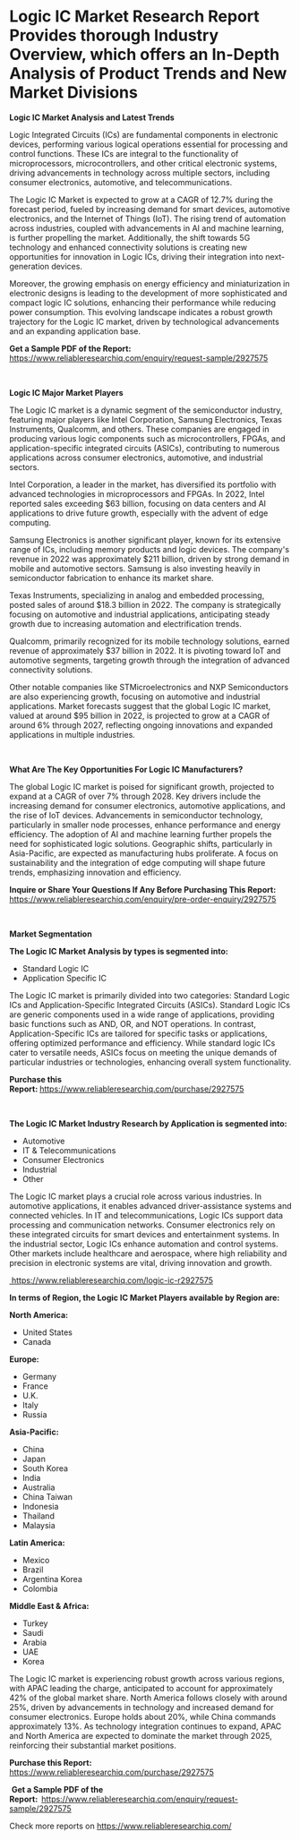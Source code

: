 <p><h1>Logic IC Market Research Report Provides thorough Industry Overview, which offers an In-Depth Analysis of Product Trends and New Market Divisions</h1></p><p><strong>Logic IC Market Analysis and Latest Trends</strong></p>
<p><p>Logic Integrated Circuits (ICs) are fundamental components in electronic devices, performing various logical operations essential for processing and control functions. These ICs are integral to the functionality of microprocessors, microcontrollers, and other critical electronic systems, driving advancements in technology across multiple sectors, including consumer electronics, automotive, and telecommunications. </p><p>The Logic IC Market is expected to grow at a CAGR of 12.7% during the forecast period, fueled by increasing demand for smart devices, automotive electronics, and the Internet of Things (IoT). The rising trend of automation across industries, coupled with advancements in AI and machine learning, is further propelling the market. Additionally, the shift towards 5G technology and enhanced connectivity solutions is creating new opportunities for innovation in Logic ICs, driving their integration into next-generation devices.</p><p>Moreover, the growing emphasis on energy efficiency and miniaturization in electronic designs is leading to the development of more sophisticated and compact logic IC solutions, enhancing their performance while reducing power consumption. This evolving landscape indicates a robust growth trajectory for the Logic IC market, driven by technological advancements and an expanding application base.</p></p>
<p><strong>Get a Sample PDF of the Report:&nbsp;</strong> <a href="https://www.reliableresearchiq.com/enquiry/request-sample/2927575?utm_campaign=3349&utm_medium=2&utm_source=Github&utm_content=ia&utm_term=12032025&utm_id=logic-ic">https://www.reliableresearchiq.com/enquiry/request-sample/2927575</a></p>
<p>&nbsp;</p>
<p><strong>Logic IC Major Market Players</strong></p>
<p><p>The Logic IC market is a dynamic segment of the semiconductor industry, featuring major players like Intel Corporation, Samsung Electronics, Texas Instruments, Qualcomm, and others. These companies are engaged in producing various logic components such as microcontrollers, FPGAs, and application-specific integrated circuits (ASICs), contributing to numerous applications across consumer electronics, automotive, and industrial sectors.</p><p>Intel Corporation, a leader in the market, has diversified its portfolio with advanced technologies in microprocessors and FPGAs. In 2022, Intel reported sales exceeding $63 billion, focusing on data centers and AI applications to drive future growth, especially with the advent of edge computing.</p><p>Samsung Electronics is another significant player, known for its extensive range of ICs, including memory products and logic devices. The company's revenue in 2022 was approximately $211 billion, driven by strong demand in mobile and automotive sectors. Samsung is also investing heavily in semiconductor fabrication to enhance its market share.</p><p>Texas Instruments, specializing in analog and embedded processing, posted sales of around $18.3 billion in 2022. The company is strategically focusing on automotive and industrial applications, anticipating steady growth due to increasing automation and electrification trends.</p><p>Qualcomm, primarily recognized for its mobile technology solutions, earned revenue of approximately $37 billion in 2022. It is pivoting toward IoT and automotive segments, targeting growth through the integration of advanced connectivity solutions.</p><p>Other notable companies like STMicroelectronics and NXP Semiconductors are also experiencing growth, focusing on automotive and industrial applications. Market forecasts suggest that the global Logic IC market, valued at around $95 billion in 2022, is projected to grow at a CAGR of around 6% through 2027, reflecting ongoing innovations and expanded applications in multiple industries.</p></p>
<p>&nbsp;</p>
<p><strong>What Are The Key Opportunities For Logic IC Manufacturers?</strong></p>
<p><p>The global Logic IC market is poised for significant growth, projected to expand at a CAGR of over 7% through 2028. Key drivers include the increasing demand for consumer electronics, automotive applications, and the rise of IoT devices. Advancements in semiconductor technology, particularly in smaller node processes, enhance performance and energy efficiency. The adoption of AI and machine learning further propels the need for sophisticated logic solutions. Geographic shifts, particularly in Asia-Pacific, are expected as manufacturing hubs proliferate. A focus on sustainability and the integration of edge computing will shape future trends, emphasizing innovation and efficiency.</p></p>
<p><strong>Inquire or Share Your Questions If Any Before Purchasing This Report:</strong> <a href="https://www.reliableresearchiq.com/enquiry/pre-order-enquiry/2927575?utm_campaign=3349&utm_medium=2&utm_source=Github&utm_content=ia&utm_term=12032025&utm_id=logic-ic">https://www.reliableresearchiq.com/enquiry/pre-order-enquiry/2927575</a></p>
<p>&nbsp;</p>
<p><strong>Market Segmentation</strong></p>
<p><strong>The Logic IC Market Analysis by types is segmented into:</strong></p>
<p><ul><li>Standard Logic IC</li><li>Application Specific IC</li></ul></p>
<p><p>The Logic IC market is primarily divided into two categories: Standard Logic ICs and Application-Specific Integrated Circuits (ASICs). Standard Logic ICs are generic components used in a wide range of applications, providing basic functions such as AND, OR, and NOT operations. In contrast, Application-Specific ICs are tailored for specific tasks or applications, offering optimized performance and efficiency. While standard logic ICs cater to versatile needs, ASICs focus on meeting the unique demands of particular industries or technologies, enhancing overall system functionality.</p></p>
<p><strong>Purchase this Report:&nbsp;</strong><a href="https://www.reliableresearchiq.com/purchase/2927575?utm_campaign=3349&utm_medium=2&utm_source=Github&utm_content=ia&utm_term=12032025&utm_id=logic-ic">https://www.reliableresearchiq.com/purchase/2927575</a></p>
<p>&nbsp;</p>
<p><strong>The Logic IC Market Industry Research by Application is segmented into:</strong></p>
<p><ul><li>Automotive</li><li>IT & Telecommunications</li><li>Consumer Electronics</li><li>Industrial</li><li>Other</li></ul></p>
<p><p>The Logic IC market plays a crucial role across various industries. In automotive applications, it enables advanced driver-assistance systems and connected vehicles. In IT and telecommunications, Logic ICs support data processing and communication networks. Consumer electronics rely on these integrated circuits for smart devices and entertainment systems. In the industrial sector, Logic ICs enhance automation and control systems. Other markets include healthcare and aerospace, where high reliability and precision in electronic systems are vital, driving innovation and growth.</p></p>
<p><a href="https://www.reliableresearchiq.com/logic-ic-r2927575?utm_campaign=3349&utm_medium=2&utm_source=Github&utm_content=ia&utm_term=12032025&utm_id=logic-ic">&nbsp;https://www.reliableresearchiq.com/logic-ic-r2927575</a></p>
<p><strong>In terms of Region, the Logic IC Market Players available by Region are:</strong></p>
<p>
    <p> <strong> North America: </strong>
        <ul>
            <li>United States</li>
            <li>Canada</li>
        </ul>
        </p> 
    <p> <strong> Europe: </strong>
        <ul>
            <li>Germany</li>
            <li>France</li>
            <li>U.K.</li>
            <li>Italy</li>
            <li>Russia</li>
        </ul>
        </p> 
    <p> <strong> Asia-Pacific: </strong>
        <ul>
            <li>China</li>
            <li>Japan</li>
            <li>South Korea</li>
            <li>India</li>
            <li>Australia</li>
            <li>China Taiwan</li>
            <li>Indonesia</li>
            <li>Thailand</li>
            <li>Malaysia</li>
        </ul>
        </p> 
    <p> <strong> Latin America: </strong>
        <ul>
            <li>Mexico</li>
            <li>Brazil</li>
            <li>Argentina Korea</li>
            <li>Colombia</li>
        </ul>
        </p> 
    <p> <strong> Middle East & Africa: </strong>
        <ul>
            <li>Turkey</li>
            <li>Saudi</li>
            <li>Arabia</li>
            <li>UAE</li>
            <li>Korea</li>
        </ul>
    </p>
    </p>
<p><p>The Logic IC market is experiencing robust growth across various regions, with APAC leading the charge, anticipated to account for approximately 42% of the global market share. North America follows closely with around 25%, driven by advancements in technology and increased demand for consumer electronics. Europe holds about 20%, while China commands approximately 13%. As technology integration continues to expand, APAC and North America are expected to dominate the market through 2025, reinforcing their substantial market positions.</p></p>
<p><strong>Purchase this Report: </strong><a href="https://www.reliableresearchiq.com/purchase/2927575?utm_campaign=3349&utm_medium=2&utm_source=Github&utm_content=ia&utm_term=12032025&utm_id=logic-ic">https://www.reliableresearchiq.com/purchase/2927575</a></p>
<p>&nbsp;<strong>Get a Sample PDF of the Report:&nbsp;&nbsp;</strong><a href="https://www.reliableresearchiq.com/enquiry/request-sample/2927575?utm_campaign=3349&utm_medium=2&utm_source=Github&utm_content=ia&utm_term=12032025&utm_id=logic-ic">https://www.reliableresearchiq.com/enquiry/request-sample/2927575</a></p>
<p><strong></strong></p>
<p>Check more reports on <a href="https://www.reliableresearchiq.com/?utm_campaign=3349&utm_medium=2&utm_source=Github&utm_content=ia&utm_term=12032025&utm_id=logic-ic">https://www.reliableresearchiq.com/</a></p>